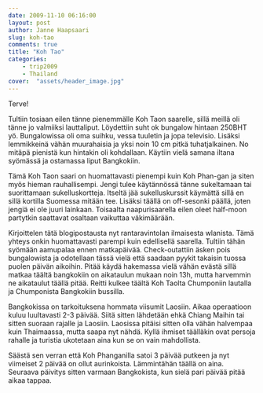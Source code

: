 ```yaml
---
date: 2009-11-10 06:16:00
layout: post
author: Janne Haapsaari
slug: koh-tao
comments: true
title: "Koh Tao"
categories:
    - trip2009
    - Thailand
cover:  "assets/header_image.jpg"
---
```


Terve!

Tultiin tosiaan eilen tänne pienemmälle Koh Taon saarelle, sillä meillä oli
tänne jo valmiiksi lauttaliput. Löydettiin suht ok bungalow hintaan 250BHT yö.
Bungalowissa oli oma suihku, vessa tuuletin ja jopa televisio. Lisäksi
lemmikkeinä vähän muurahaisia ja yksi noin 10 cm pitkä tuhatjalkainen. No
mitäpä pienistä kun hintakin oli kohdallaan. Käytiin vielä samana iltana
syömässä ja ostamassa liput Bangkokiin.

Tämä Koh Taon saari on huomattavasti pienempi kuin Koh Phan-gan ja siten myös
hieman rauhallisempi. Jengi tulee käytännössä tänne sukeltamaan tai
suorittamaan sukelluskortteja. Itseltä jää sukelluskurssit käymättä sillä en
sillä kortilla Suomessa mitään tee. Lisäksi täällä on off-sesonki päällä,
joten jengiä ei ole juuri lainkaan. Toisaalta naapurisaarella eilen oleet
half-moon partytkin saattavat osaltaan vaikuttaa väkimäärään.

Kirjoittelen tätä blogipostausta nyt rantaravintolan ilmaisesta wlanista. Tämä
yhteys onkin huomattavasti parempi kuin edellisellä saarella. Tultiin tähän
syömään aamupalaa ennen matkapäivää. Check-outattiin äsken pois bungalowista
ja odotellaan tässä vielä että saadaan pyykit takaisin tuossa puolen päivän
aikoihin. Pitää käydä hakemassa vielä vähän evästä sillä matkaa täältä
bangkokiin on aikataulun mukaan noin 13h, mutta harvemmin ne aikataulut täällä
pitää. Reitti kulkee täältä Koh Taolta Chumponiin lautalla ja Chumponista
Bangkokiin bussilla.

Bangkokissa on tarkoituksena hommata viisumit Laosiin. Aikaa operaatioon kuluu
luultavasti 2-3 päivää. Siitä sitten lähdetään ehkä Chiang Maihin tai sitten
suoraan rajalle ja Laosiin. Laosissa pitäisi sitten olla vähän halvempaa kuin
Thaimaassa, mutta saapa nyt nähdä. Kyllä ihmiset täälläkin ovat persoja
rahalle ja turistia ukotetaan aina kun se on vain mahdollista.

Säästä sen verran että Koh Phanganilla satoi 3 päivää putkeen ja nyt viimeiset
2 päivää on ollut aurinkoista. Lämmintähän täällä on aina. Seuraava päivitys
sitten varmaan Bangkokista, kun sielä pari päivää pitää aikaa tappaa.
